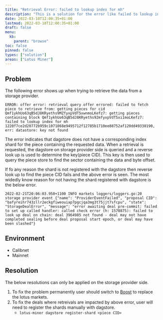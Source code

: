 ```yaml
---
title: "Retrieval Error: failed to lookup index for mh"
description: "This is a solution for the error like failed to lookup index for mh, err: datastore: key not found."
date: 2022-03-18T12:00:35+01:00
lastmod: 2022-03-18T12:00:35+01:00
draft: false
menu:
  kb:
    parent: "browse"
toc: false
pinned: false
types: ["solution"]
areas: ["Lotus Miner"]
---
```


## Problem

The following error shows up when trying to retrieve the data from a storage provider.

```shell
ERROR: offer error: retrieval query offer errored: failed to fetch piece to retrieve from: getting pieces for cid Qmf1ykhUo63qB5dJ8KRyeths9MZfyxpVdT5xwnmoLKefz7: getting pieces containing block Qmf1ykhUo63qB5dJ8KRyeths92mfyxpVdT5xi1moLKefz7: failed to lookup index for mh 1220f7ce2d20772b959c1071868e9495712f12785b1710ee88752af120dd49338190, err: datastore: key not found
```

The error indicates that dagstore does not have a corresponding index shard for the piece containing the requested data. When a retrieval is requested, the dagstore on storage provider side is queried and a reverse look up is used to determine the key(piece CID). This key is then used to query the piece store to find the sector containing the data and byte offset.

If fo any reason the shard is not registered with the dagstore then reverse look up to find the piece CID fails and the above error is seen.
The most widedly know reason for not having the shard registered with dagstore is the below error. 

```
2022-02-21T20:06:03.950+1100 INFO markets loggers/loggers.go:20 storage provider event {"name": "ProviderEventFailed", "proposal CID": "bafyreihr743zllr2eckgfiweouiap7pgcjqa3mg3t75jjt7sfcpu", "state": "StorageDealError", "message": "error awaiting deal pre-commit: failed to set up called handler: called check error (h: 1570875): failed to look up deal on chain: deal 3964985 not found - deal may not have completed sealing before deal proposal start epoch, or deal may have been slashed"}
```


## Environment

- Calibnet
- Mainnet 

## Resolution

The below resolutions can only be applied on the storage provider side.

1. To fix the problem permanently user should switch to [Boost](https://boost.filecoin.io/) to replace the lotus markets.
2. To fix the deals where retreivals are impacted by above error, user will need to register the shards manually with dagstore.
    - `lotus-miner dagstore register-shard <piece CID>`

